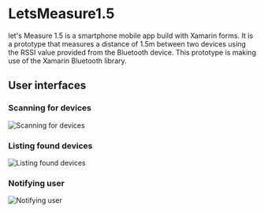 # LetsMeasure1.5 
let's Measure 1.5 is a smartphone mobile app build with Xamarin forms. It is a prototype that measures a distance of 1.5m between two devices using the RSSI value provided from the Bluetooth device. This prototype is making use of the Xamarin Bluetooth library.

## User interfaces
### Scanning for devices
![Scanning for devices](https://github.com/adnanjaw/LetsMeasure1.5/blob/master/scanning.png)
### Listing found devices
![Listing found devices](https://github.com/adnanjaw/LetsMeasure1.5/blob/master/ready.png)
### Notifying user
![Notifying user](https://github.com/adnanjaw/LetsMeasure1.5/blob/master/notification.PNG)
